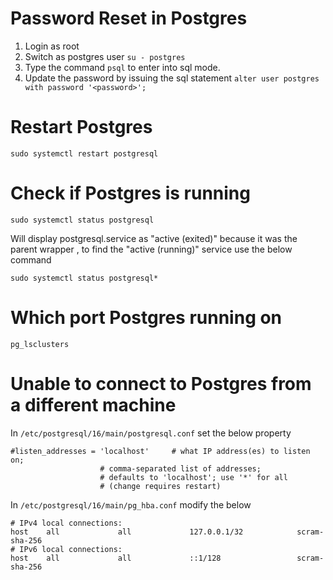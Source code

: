 # Password Reset in Postgres

1. Login as root
2. Switch as postgres user
`su - postgres`
3. Type the command `psql` to enter into sql mode.
4. Update the password by issuing the sql statement
`alter user postgres with password '<password>';`

# Restart Postgres

`sudo systemctl restart postgresql`

# Check if Postgres is running

`sudo systemctl status postgresql`

Will display postgresql.service as "active (exited)" because it was the parent wrapper , to find the "active (running)" service use the below command

`sudo systemctl status postgresql*`

# Which port Postgres running on 

`pg_lsclusters`

# Unable to connect to Postgres from a different machine

In `/etc/postgresql/16/main/postgresql.conf` set the below property

```
#listen_addresses = 'localhost'		# what IP address(es) to listen on;
					# comma-separated list of addresses;
					# defaults to 'localhost'; use '*' for all
					# (change requires restart)
```


In `/etc/postgresql/16/main/pg_hba.conf` modify the below

```
# IPv4 local connections:
host    all             all             127.0.0.1/32            scram-sha-256
# IPv6 local connections:
host    all             all             ::1/128                 scram-sha-256
```
